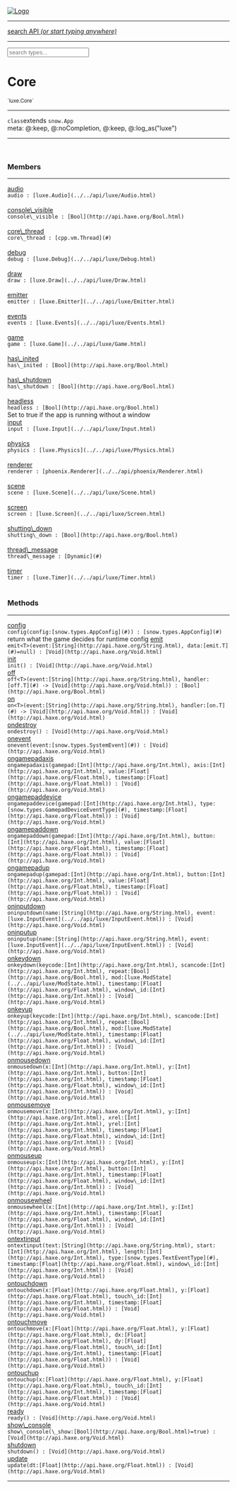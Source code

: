 
[![Logo](../../images/logo.png)](../../api/index.html)

<hr/>
<a href="#" id="search_bar" onclick="return;"><div> search API <em>(or start typing anywhere)</em> </div></a>
<hr/>

<script src="../../js/omnibar.js"> </script>
<link rel="stylesheet" type="text/css" href="../../css/omnibar.css" media="all">

<div id="omnibar"> <a href="#" onclick="return" id="omnibar_close"></a> <input id="omnibar_text" type="text" placeholder="search types..."></input></div>
<script  id="typelist" data-relpath="../../" data-types="Luxe,luxe.AppConfig,luxe.Audio,luxe.Camera,luxe.Circle,luxe.Color,luxe.ColorHSL,luxe.ColorHSV,luxe.Component,luxe.Core,luxe.Cursor,luxe.Debug,luxe.Draw,luxe.EmitHandler,luxe.Emitter,luxe.Entity,luxe.Events,luxe.Game,luxe.GamepadEvent,luxe.GamepadEventType,luxe.ID,luxe.Input,luxe.InputEvent,luxe.InputType,luxe.InteractState,luxe.Key,luxe.KeyEvent,luxe.Log,luxe.Matrix,luxe.Mesh,luxe.ModState,luxe.MouseButton,luxe.MouseEvent,luxe.NineSlice,luxe.Objects,luxe.Parcel,luxe.ParcelProgress,luxe.Particle,luxe.ParticleEmitter,luxe.ParticleEmitterInitData,luxe.ParticleSystem,luxe.Physics,luxe.PhysicsEngine,luxe.ProjectionType,luxe.Quaternion,luxe.Rectangle,luxe.Scan,luxe.Scene,luxe.Screen,luxe.SizeMode,luxe.Sound,luxe.Sprite,luxe.State,luxe.States,luxe.Text,luxe.TextAlign,luxe.TextEvent,luxe.TextEventType,luxe.Timer,luxe.TouchEvent,luxe.Transform,luxe.Vec,luxe.Vector,luxe.Visual,luxe._Core.CoreThreadRequest,luxe._Core.LoadShaderInfo,luxe._Core.LoadTextureInfo,luxe._Emitter.EmitNode,luxe._Events.EventConnection,luxe._Events.EventObject,luxe._NineSlice.Slice,luxe._Parcel.DataInfo,luxe._Parcel.FontInfo,luxe._Parcel.ShaderInfo,luxe._Parcel.SoundInfo,luxe._Parcel.TextInfo,luxe.collision.Collision,luxe.collision.CollisionData,luxe.collision.ShapeDrawer,luxe.collision.ShapeDrawerLuxe,luxe.collision.shapes.Circle,luxe.collision.shapes.Polygon,luxe.collision.shapes.Shape,luxe.components.Components,luxe.components.cameras.FlyCamera,luxe.components.render.MeshComponent,luxe.components.sprite.SpriteAnimation,luxe.components.sprite.SpriteAnimationData,luxe.components.sprite.SpriteAnimationEventData,luxe.components.sprite.SpriteAnimationFrame,luxe.components.sprite.SpriteAnimationFrameEvent,luxe.components.sprite.SpriteAnimationFrameSource,luxe.components.sprite.SpriteAnimationType,luxe.debug.BatcherDebugView,luxe.debug.DebugInspectorOptions,luxe.debug.DebugView,luxe.debug.Inspector,luxe.debug.ProfilerDebugView,luxe.debug.RenderStats,luxe.debug.StatsDebugView,luxe.debug.TraceDebugView,luxe.debug._ProfilerDebugView.ProfilerBar,luxe.debug._ProfilerDebugView.ProfilerValue,luxe.importers.obj.Data,luxe.importers.obj.Normal,luxe.importers.obj.Reader,luxe.importers.obj.UV,luxe.importers.obj.Vector,luxe.importers.obj.Vertex,luxe.importers.texturepacker.TexturePackerData,luxe.importers.texturepacker.TexturePackerFrame,luxe.importers.texturepacker.TexturePackerJSON,luxe.importers.texturepacker.TexturePackerJSONType,luxe.importers.texturepacker.TexturePackerMeta,luxe.importers.texturepacker.TexturePackerRect,luxe.importers.texturepacker.TexturePackerSize,luxe.importers.texturepacker.TexturePackerSpriteAnimation,luxe.importers.tiled.TiledLayer,luxe.importers.tiled.TiledMap,luxe.importers.tiled.TiledMapData,luxe.importers.tiled.TiledMapOptions,luxe.importers.tiled.TiledObject,luxe.importers.tiled.TiledObjectGroup,luxe.importers.tiled.TiledObjectType,luxe.importers.tiled.TiledPolyObject,luxe.importers.tiled.TiledPropertyTile,luxe.importers.tiled.TiledTile,luxe.importers.tiled.TiledTileset,luxe.macros.BuildVersion,luxe.macros.ComponentRules,luxe.macros.EntityRules,luxe.options.BatcherOptions,luxe.options.BitmapFontOptions,luxe.options.CameraOptions,luxe.options.CircleGeometryOptions,luxe.options.ColorOptions,luxe.options.ComponentOptions,luxe.options.DrawArcOptions,luxe.options.DrawBoxOptions,luxe.options.DrawCircleOptions,luxe.options.DrawLineOptions,luxe.options.DrawNgonOptions,luxe.options.DrawPlaneOptions,luxe.options.DrawRectangleOptions,luxe.options.DrawRingOptions,luxe.options.DrawTextureOptions,luxe.options.EntityOptions,luxe.options.FontOptions,luxe.options.GeometryOptions,luxe.options.LineGeometryOptions,luxe.options.LuxeCameraOptions,luxe.options.MeshOptions,luxe.options.NineSliceOptions,luxe.options.ParcelOptions,luxe.options.ParcelProgressOptions,luxe.options.ParticleEmitterOptions,luxe.options.ParticleOptions,luxe.options.PlaneGeometryOptions,luxe.options.QuadGeometryOptions,luxe.options.RectangleGeometryOptions,luxe.options.ResourceOptions,luxe.options.SpriteOptions,luxe.options.StateOptions,luxe.options.StatesOptions,luxe.options.TextOptions,luxe.options.TextureOptions,luxe.options.TileLayerOptions,luxe.options.TileOptions,luxe.options.TilemapOptions,luxe.options.TilemapVisualOptions,luxe.options.TilesetOptions,luxe.options.VisualOptions,luxe.options._DrawOptions.DrawOptions,luxe.options._FontOptions.FontOptions,luxe.resource.DataResource,luxe.resource.JSONResource,luxe.resource.Resource,luxe.resource.ResourceManager,luxe.resource.ResourceStats,luxe.resource.ResourceType,luxe.resource.SoundResource,luxe.resource.TextResource,luxe.structural.BST,luxe.structural.BSTNode,luxe.structural.BSTTraverseMethod,luxe.structural.Bag,luxe.structural.BalancedBST,luxe.structural.BalancedBSTNode,luxe.structural.BalancedBSTNode_phoenix_geometry_GeometryKey_phoenix_geometry_Geometry,luxe.structural.BalancedBSTTraverseMethod,luxe.structural.BalancedBST_phoenix_geometry_GeometryKey_phoenix_geometry_Geometry,luxe.structural.Heap,luxe.structural.Pool,luxe.structural.Stack,luxe.structural.StackNode,luxe.structural._Bag.BagNode,luxe.structural._BalancedBST.NodeColor,luxe.tilemaps.Isometric,luxe.tilemaps.IsometricVisual,luxe.tilemaps.Ortho,luxe.tilemaps.OrthoVisual,luxe.tilemaps.Tile,luxe.tilemaps.TileArray,luxe.tilemaps.TileLayer,luxe.tilemaps.TileOffset,luxe.tilemaps.Tilemap,luxe.tilemaps.TilemapOrientation,luxe.tilemaps.TilemapVisual,luxe.tilemaps.TilemapVisualLayerGeometry,luxe.tilemaps.Tileset,luxe.tween.Actuate,luxe.tween.BezierPath,luxe.tween.ComponentPath,luxe.tween.IComponentPath,luxe.tween.LinearPath,luxe.tween.MotionPath,luxe.tween.ObjectHash,luxe.tween.RotationPath,luxe.tween._Actuate.TweenTimer,luxe.tween.actuators.GenericActuator,luxe.tween.actuators.IGenericActuator,luxe.tween.actuators.MethodActuator,luxe.tween.actuators.MotionPathActuator,luxe.tween.actuators.PropertyDetails,luxe.tween.actuators.PropertyPathDetails,luxe.tween.actuators.SimpleActuator,luxe.tween.easing.Back,luxe.tween.easing.BackEaseIn,luxe.tween.easing.BackEaseInOut,luxe.tween.easing.BackEaseOut,luxe.tween.easing.Bounce,luxe.tween.easing.BounceEaseIn,luxe.tween.easing.BounceEaseInOut,luxe.tween.easing.BounceEaseOut,luxe.tween.easing.Cubic,luxe.tween.easing.CubicEaseIn,luxe.tween.easing.CubicEaseInOut,luxe.tween.easing.CubicEaseOut,luxe.tween.easing.Elastic,luxe.tween.easing.ElasticEaseIn,luxe.tween.easing.ElasticEaseInOut,luxe.tween.easing.ElasticEaseOut,luxe.tween.easing.Expo,luxe.tween.easing.ExpoEaseIn,luxe.tween.easing.ExpoEaseInOut,luxe.tween.easing.ExpoEaseOut,luxe.tween.easing.IEasing,luxe.tween.easing.Linear,luxe.tween.easing.LinearEaseNone,luxe.tween.easing.Quad,luxe.tween.easing.QuadEaseIn,luxe.tween.easing.QuadEaseInOut,luxe.tween.easing.QuadEaseOut,luxe.tween.easing.Quart,luxe.tween.easing.QuartEaseIn,luxe.tween.easing.QuartEaseInOut,luxe.tween.easing.QuartEaseOut,luxe.tween.easing.Quint,luxe.tween.easing.QuintEaseIn,luxe.tween.easing.QuintEaseInOut,luxe.tween.easing.QuintEaseOut,luxe.tween.easing.Sine,luxe.tween.easing.SineEaseIn,luxe.tween.easing.SineEaseInOut,luxe.tween.easing.SineEaseOut,luxe.utils.GeometryUtils,luxe.utils.JSON,luxe.utils.Maths,luxe.utils.UUID,luxe.utils.Utils,luxe.utils._UUID.Rule30,luxe.utils.json.JSONDecoder,luxe.utils.json.JSONEncoder,luxe.utils.json.JSONParseError,luxe.utils.json.JSONToken,luxe.utils.json.JSONTokenType,luxe.utils.json.JSONTokenizer,phoenix.BatchGroup,phoenix.BatchState,phoenix.Batcher,phoenix.BatcherKey,phoenix.BitmapFont,phoenix.BlendEquation,phoenix.BlendMode,phoenix.Camera,phoenix.Circle,phoenix.ClampType,phoenix.Color,phoenix.ColorHSL,phoenix.ColorHSV,phoenix.ComponentOrder,phoenix.DualQuaternion,phoenix.FilterType,phoenix.FontInfo,phoenix.Matrix,phoenix.MatrixTransform,phoenix.PrimitiveType,phoenix.ProjectionType,phoenix.Quaternion,phoenix.Ray,phoenix.Rectangle,phoenix.RenderPass,phoenix.RenderPath,phoenix.RenderState,phoenix.RenderTexture,phoenix.Renderer,phoenix.RendererStats,phoenix.Shader,phoenix.Spatial,phoenix.TextAlign,phoenix.Texture,phoenix.Transform,phoenix.UniformValue,phoenix.UniformValueType,phoenix.Vec,phoenix.Vector,phoenix._Batcher.BlendEquation_Impl_,phoenix._Batcher.BlendMode_Impl_,phoenix._Batcher.PrimitiveType_Impl_,phoenix._BitmapFont.Character,phoenix._BitmapFont.Parser,phoenix._Vector.ComponentOrder_Impl_,phoenix._Vector.Vec_Impl_,phoenix.geometry.ArcGeometry,phoenix.geometry.CircleGeometry,phoenix.geometry.ComplexGeometry,phoenix.geometry.ComplexQuad,phoenix.geometry.CompositeGeometry,phoenix.geometry.Geometry,phoenix.geometry.GeometryKey,phoenix.geometry.GeometryState,phoenix.geometry.LineGeometry,phoenix.geometry.PlaneGeometry,phoenix.geometry.QuadGeometry,phoenix.geometry.RectangleGeometry,phoenix.geometry.RingGeometry,phoenix.geometry.TextGeometry,phoenix.geometry.TextureCoord,phoenix.geometry.TextureCoordSet,phoenix.geometry.Vertex,phoenix.utils.Rendering"></script>


<h1>Core</h1>
<small>`luxe.Core`</small>



<hr/>

`class`extends <code><span>snow.App</span></code><br/><span class="meta">
meta: @:keep, @:noCompletion, @:keep, @:log_as(&quot;luxe&quot;)</span>

<hr/>


&nbsp;
&nbsp;




<h3>Members</h3> <hr/><span class="member apipage">
                <a name="audio"><a class="lift" href="#audio">audio</a></a><div class="clear"></div>
                <code class="signature apipage">audio : [luxe.Audio](../../api/luxe/Audio.html)</code><br/></span>
            <span class="small_desc_flat"></span><br/><span class="member apipage">
                <a name="console_visible"><a class="lift" href="#console_visible">console\_visible</a></a><div class="clear"></div>
                <code class="signature apipage">console\_visible : [Bool](http://api.haxe.org/Bool.html)</code><br/></span>
            <span class="small_desc_flat"></span><br/><span class="member apipage">
                <a name="core_thread"><a class="lift" href="#core_thread">core\_thread</a></a><div class="clear"></div>
                <code class="signature apipage">core\_thread : [cpp.vm.Thread](#)</code><br/></span>
            <span class="small_desc_flat"></span><br/><span class="member apipage">
                <a name="debug"><a class="lift" href="#debug">debug</a></a><div class="clear"></div>
                <code class="signature apipage">debug : [luxe.Debug](../../api/luxe/Debug.html)</code><br/></span>
            <span class="small_desc_flat"></span><br/><span class="member apipage">
                <a name="draw"><a class="lift" href="#draw">draw</a></a><div class="clear"></div>
                <code class="signature apipage">draw : [luxe.Draw](../../api/luxe/Draw.html)</code><br/></span>
            <span class="small_desc_flat"></span><br/><span class="member apipage">
                <a name="emitter"><a class="lift" href="#emitter">emitter</a></a><div class="clear"></div>
                <code class="signature apipage">emitter : [luxe.Emitter](../../api/luxe/Emitter.html)</code><br/></span>
            <span class="small_desc_flat"></span><br/><span class="member apipage">
                <a name="events"><a class="lift" href="#events">events</a></a><div class="clear"></div>
                <code class="signature apipage">events : [luxe.Events](../../api/luxe/Events.html)</code><br/></span>
            <span class="small_desc_flat"></span><br/><span class="member apipage">
                <a name="game"><a class="lift" href="#game">game</a></a><div class="clear"></div>
                <code class="signature apipage">game : [luxe.Game](../../api/luxe/Game.html)</code><br/></span>
            <span class="small_desc_flat"></span><br/><span class="member apipage">
                <a name="has_inited"><a class="lift" href="#has_inited">has\_inited</a></a><div class="clear"></div>
                <code class="signature apipage">has\_inited : [Bool](http://api.haxe.org/Bool.html)</code><br/></span>
            <span class="small_desc_flat"></span><br/><span class="member apipage">
                <a name="has_shutdown"><a class="lift" href="#has_shutdown">has\_shutdown</a></a><div class="clear"></div>
                <code class="signature apipage">has\_shutdown : [Bool](http://api.haxe.org/Bool.html)</code><br/></span>
            <span class="small_desc_flat"></span><br/><span class="member apipage">
                <a name="headless"><a class="lift" href="#headless">headless</a></a><div class="clear"></div>
                <code class="signature apipage">headless : [Bool](http://api.haxe.org/Bool.html)</code><br/></span>
            <span class="small_desc_flat">Set to true if the app is running without a window</span><br/><span class="member apipage">
                <a name="input"><a class="lift" href="#input">input</a></a><div class="clear"></div>
                <code class="signature apipage">input : [luxe.Input](../../api/luxe/Input.html)</code><br/></span>
            <span class="small_desc_flat"></span><br/><span class="member apipage">
                <a name="physics"><a class="lift" href="#physics">physics</a></a><div class="clear"></div>
                <code class="signature apipage">physics : [luxe.Physics](../../api/luxe/Physics.html)</code><br/></span>
            <span class="small_desc_flat"></span><br/><span class="member apipage">
                <a name="renderer"><a class="lift" href="#renderer">renderer</a></a><div class="clear"></div>
                <code class="signature apipage">renderer : [phoenix.Renderer](../../api/phoenix/Renderer.html)</code><br/></span>
            <span class="small_desc_flat"></span><br/><span class="member apipage">
                <a name="scene"><a class="lift" href="#scene">scene</a></a><div class="clear"></div>
                <code class="signature apipage">scene : [luxe.Scene](../../api/luxe/Scene.html)</code><br/></span>
            <span class="small_desc_flat"></span><br/><span class="member apipage">
                <a name="screen"><a class="lift" href="#screen">screen</a></a><div class="clear"></div>
                <code class="signature apipage">screen : [luxe.Screen](../../api/luxe/Screen.html)</code><br/></span>
            <span class="small_desc_flat"></span><br/><span class="member apipage">
                <a name="shutting_down"><a class="lift" href="#shutting_down">shutting\_down</a></a><div class="clear"></div>
                <code class="signature apipage">shutting\_down : [Bool](http://api.haxe.org/Bool.html)</code><br/></span>
            <span class="small_desc_flat"></span><br/><span class="member apipage">
                <a name="thread_message"><a class="lift" href="#thread_message">thread\_message</a></a><div class="clear"></div>
                <code class="signature apipage">thread\_message : [Dynamic](#)</code><br/></span>
            <span class="small_desc_flat"></span><br/><span class="member apipage">
                <a name="timer"><a class="lift" href="#timer">timer</a></a><div class="clear"></div>
                <code class="signature apipage">timer : [luxe.Timer](../../api/luxe/Timer.html)</code><br/></span>
            <span class="small_desc_flat"></span><br/>


<h3>Methods</h3> <hr/><span class="method apipage">
            <a name="config"><a class="lift" href="#config">config</a></a><div class="clear"></div>
            <code class="signature apipage">config(config:[snow.types.AppConfig](#)<span></span>) : [snow.types.AppConfig](#)</code><br/><span class="small_desc_flat">return what the game decides for runtime config</span>


</span>
<span class="method apipage">
            <a name="emit"><a class="lift" href="#emit">emit</a></a><div class="clear"></div>
            <code class="signature apipage">emit&lt;T&gt;(event:[String](http://api.haxe.org/String.html)<span></span>, data:[emit.T](#)<span>=null</span>) : [Void](http://api.haxe.org/Void.html)</code><br/><span class="small_desc_flat"></span>


</span>
<span class="method apipage">
            <a name="init"><a class="lift" href="#init">init</a></a><div class="clear"></div>
            <code class="signature apipage">init() : [Void](http://api.haxe.org/Void.html)</code><br/><span class="small_desc_flat"></span>


</span>
<span class="method apipage">
            <a name="off"><a class="lift" href="#off">off</a></a><div class="clear"></div>
            <code class="signature apipage">off&lt;T&gt;(event:[String](http://api.haxe.org/String.html)<span></span>, handler:[off.T](#)&nbsp;-&gt; [Void](http://api.haxe.org/Void.html)<span></span>) : [Bool](http://api.haxe.org/Bool.html)</code><br/><span class="small_desc_flat"></span>


</span>
<span class="method apipage">
            <a name="on"><a class="lift" href="#on">on</a></a><div class="clear"></div>
            <code class="signature apipage">on&lt;T&gt;(event:[String](http://api.haxe.org/String.html)<span></span>, handler:[on.T](#)&nbsp;-&gt; [Void](http://api.haxe.org/Void.html)<span></span>) : [Void](http://api.haxe.org/Void.html)</code><br/><span class="small_desc_flat"></span>


</span>
<span class="method apipage">
            <a name="ondestroy"><a class="lift" href="#ondestroy">ondestroy</a></a><div class="clear"></div>
            <code class="signature apipage">ondestroy() : [Void](http://api.haxe.org/Void.html)</code><br/><span class="small_desc_flat"></span>


</span>
<span class="method apipage">
            <a name="onevent"><a class="lift" href="#onevent">onevent</a></a><div class="clear"></div>
            <code class="signature apipage">onevent(event:[snow.types.SystemEvent](#)<span></span>) : [Void](http://api.haxe.org/Void.html)</code><br/><span class="small_desc_flat"></span>


</span>
<span class="method apipage">
            <a name="ongamepadaxis"><a class="lift" href="#ongamepadaxis">ongamepadaxis</a></a><div class="clear"></div>
            <code class="signature apipage">ongamepadaxis(gamepad:[Int](http://api.haxe.org/Int.html)<span></span>, axis:[Int](http://api.haxe.org/Int.html)<span></span>, value:[Float](http://api.haxe.org/Float.html)<span></span>, timestamp:[Float](http://api.haxe.org/Float.html)<span></span>) : [Void](http://api.haxe.org/Void.html)</code><br/><span class="small_desc_flat"></span>


</span>
<span class="method apipage">
            <a name="ongamepaddevice"><a class="lift" href="#ongamepaddevice">ongamepaddevice</a></a><div class="clear"></div>
            <code class="signature apipage">ongamepaddevice(gamepad:[Int](http://api.haxe.org/Int.html)<span></span>, type:[snow.types.GamepadDeviceEventType](#)<span></span>, timestamp:[Float](http://api.haxe.org/Float.html)<span></span>) : [Void](http://api.haxe.org/Void.html)</code><br/><span class="small_desc_flat"></span>


</span>
<span class="method apipage">
            <a name="ongamepaddown"><a class="lift" href="#ongamepaddown">ongamepaddown</a></a><div class="clear"></div>
            <code class="signature apipage">ongamepaddown(gamepad:[Int](http://api.haxe.org/Int.html)<span></span>, button:[Int](http://api.haxe.org/Int.html)<span></span>, value:[Float](http://api.haxe.org/Float.html)<span></span>, timestamp:[Float](http://api.haxe.org/Float.html)<span></span>) : [Void](http://api.haxe.org/Void.html)</code><br/><span class="small_desc_flat"></span>


</span>
<span class="method apipage">
            <a name="ongamepadup"><a class="lift" href="#ongamepadup">ongamepadup</a></a><div class="clear"></div>
            <code class="signature apipage">ongamepadup(gamepad:[Int](http://api.haxe.org/Int.html)<span></span>, button:[Int](http://api.haxe.org/Int.html)<span></span>, value:[Float](http://api.haxe.org/Float.html)<span></span>, timestamp:[Float](http://api.haxe.org/Float.html)<span></span>) : [Void](http://api.haxe.org/Void.html)</code><br/><span class="small_desc_flat"></span>


</span>
<span class="method apipage">
            <a name="oninputdown"><a class="lift" href="#oninputdown">oninputdown</a></a><div class="clear"></div>
            <code class="signature apipage">oninputdown(name:[String](http://api.haxe.org/String.html)<span></span>, event:[luxe.InputEvent](../../api/luxe/InputEvent.html)<span></span>) : [Void](http://api.haxe.org/Void.html)</code><br/><span class="small_desc_flat"></span>


</span>
<span class="method apipage">
            <a name="oninputup"><a class="lift" href="#oninputup">oninputup</a></a><div class="clear"></div>
            <code class="signature apipage">oninputup(name:[String](http://api.haxe.org/String.html)<span></span>, event:[luxe.InputEvent](../../api/luxe/InputEvent.html)<span></span>) : [Void](http://api.haxe.org/Void.html)</code><br/><span class="small_desc_flat"></span>


</span>
<span class="method apipage">
            <a name="onkeydown"><a class="lift" href="#onkeydown">onkeydown</a></a><div class="clear"></div>
            <code class="signature apipage">onkeydown(keycode:[Int](http://api.haxe.org/Int.html)<span></span>, scancode:[Int](http://api.haxe.org/Int.html)<span></span>, repeat:[Bool](http://api.haxe.org/Bool.html)<span></span>, mod:[luxe.ModState](../../api/luxe/ModState.html)<span></span>, timestamp:[Float](http://api.haxe.org/Float.html)<span></span>, window\_id:[Int](http://api.haxe.org/Int.html)<span></span>) : [Void](http://api.haxe.org/Void.html)</code><br/><span class="small_desc_flat"></span>


</span>
<span class="method apipage">
            <a name="onkeyup"><a class="lift" href="#onkeyup">onkeyup</a></a><div class="clear"></div>
            <code class="signature apipage">onkeyup(keycode:[Int](http://api.haxe.org/Int.html)<span></span>, scancode:[Int](http://api.haxe.org/Int.html)<span></span>, repeat:[Bool](http://api.haxe.org/Bool.html)<span></span>, mod:[luxe.ModState](../../api/luxe/ModState.html)<span></span>, timestamp:[Float](http://api.haxe.org/Float.html)<span></span>, window\_id:[Int](http://api.haxe.org/Int.html)<span></span>) : [Void](http://api.haxe.org/Void.html)</code><br/><span class="small_desc_flat"></span>


</span>
<span class="method apipage">
            <a name="onmousedown"><a class="lift" href="#onmousedown">onmousedown</a></a><div class="clear"></div>
            <code class="signature apipage">onmousedown(x:[Int](http://api.haxe.org/Int.html)<span></span>, y:[Int](http://api.haxe.org/Int.html)<span></span>, button:[Int](http://api.haxe.org/Int.html)<span></span>, timestamp:[Float](http://api.haxe.org/Float.html)<span></span>, window\_id:[Int](http://api.haxe.org/Int.html)<span></span>) : [Void](http://api.haxe.org/Void.html)</code><br/><span class="small_desc_flat"></span>


</span>
<span class="method apipage">
            <a name="onmousemove"><a class="lift" href="#onmousemove">onmousemove</a></a><div class="clear"></div>
            <code class="signature apipage">onmousemove(x:[Int](http://api.haxe.org/Int.html)<span></span>, y:[Int](http://api.haxe.org/Int.html)<span></span>, xrel:[Int](http://api.haxe.org/Int.html)<span></span>, yrel:[Int](http://api.haxe.org/Int.html)<span></span>, timestamp:[Float](http://api.haxe.org/Float.html)<span></span>, window\_id:[Int](http://api.haxe.org/Int.html)<span></span>) : [Void](http://api.haxe.org/Void.html)</code><br/><span class="small_desc_flat"></span>


</span>
<span class="method apipage">
            <a name="onmouseup"><a class="lift" href="#onmouseup">onmouseup</a></a><div class="clear"></div>
            <code class="signature apipage">onmouseup(x:[Int](http://api.haxe.org/Int.html)<span></span>, y:[Int](http://api.haxe.org/Int.html)<span></span>, button:[Int](http://api.haxe.org/Int.html)<span></span>, timestamp:[Float](http://api.haxe.org/Float.html)<span></span>, window\_id:[Int](http://api.haxe.org/Int.html)<span></span>) : [Void](http://api.haxe.org/Void.html)</code><br/><span class="small_desc_flat"></span>


</span>
<span class="method apipage">
            <a name="onmousewheel"><a class="lift" href="#onmousewheel">onmousewheel</a></a><div class="clear"></div>
            <code class="signature apipage">onmousewheel(x:[Int](http://api.haxe.org/Int.html)<span></span>, y:[Int](http://api.haxe.org/Int.html)<span></span>, timestamp:[Float](http://api.haxe.org/Float.html)<span></span>, window\_id:[Int](http://api.haxe.org/Int.html)<span></span>) : [Void](http://api.haxe.org/Void.html)</code><br/><span class="small_desc_flat"></span>


</span>
<span class="method apipage">
            <a name="ontextinput"><a class="lift" href="#ontextinput">ontextinput</a></a><div class="clear"></div>
            <code class="signature apipage">ontextinput(text:[String](http://api.haxe.org/String.html)<span></span>, start:[Int](http://api.haxe.org/Int.html)<span></span>, length:[Int](http://api.haxe.org/Int.html)<span></span>, type:[snow.types.TextEventType](#)<span></span>, timestamp:[Float](http://api.haxe.org/Float.html)<span></span>, window\_id:[Int](http://api.haxe.org/Int.html)<span></span>) : [Void](http://api.haxe.org/Void.html)</code><br/><span class="small_desc_flat"></span>


</span>
<span class="method apipage">
            <a name="ontouchdown"><a class="lift" href="#ontouchdown">ontouchdown</a></a><div class="clear"></div>
            <code class="signature apipage">ontouchdown(x:[Float](http://api.haxe.org/Float.html)<span></span>, y:[Float](http://api.haxe.org/Float.html)<span></span>, touch\_id:[Int](http://api.haxe.org/Int.html)<span></span>, timestamp:[Float](http://api.haxe.org/Float.html)<span></span>) : [Void](http://api.haxe.org/Void.html)</code><br/><span class="small_desc_flat"></span>


</span>
<span class="method apipage">
            <a name="ontouchmove"><a class="lift" href="#ontouchmove">ontouchmove</a></a><div class="clear"></div>
            <code class="signature apipage">ontouchmove(x:[Float](http://api.haxe.org/Float.html)<span></span>, y:[Float](http://api.haxe.org/Float.html)<span></span>, dx:[Float](http://api.haxe.org/Float.html)<span></span>, dy:[Float](http://api.haxe.org/Float.html)<span></span>, touch\_id:[Int](http://api.haxe.org/Int.html)<span></span>, timestamp:[Float](http://api.haxe.org/Float.html)<span></span>) : [Void](http://api.haxe.org/Void.html)</code><br/><span class="small_desc_flat"></span>


</span>
<span class="method apipage">
            <a name="ontouchup"><a class="lift" href="#ontouchup">ontouchup</a></a><div class="clear"></div>
            <code class="signature apipage">ontouchup(x:[Float](http://api.haxe.org/Float.html)<span></span>, y:[Float](http://api.haxe.org/Float.html)<span></span>, touch\_id:[Int](http://api.haxe.org/Int.html)<span></span>, timestamp:[Float](http://api.haxe.org/Float.html)<span></span>) : [Void](http://api.haxe.org/Void.html)</code><br/><span class="small_desc_flat"></span>


</span>
<span class="method apipage">
            <a name="ready"><a class="lift" href="#ready">ready</a></a><div class="clear"></div>
            <code class="signature apipage">ready() : [Void](http://api.haxe.org/Void.html)</code><br/><span class="small_desc_flat"></span>


</span>
<span class="method apipage">
            <a name="show_console"><a class="lift" href="#show_console">show\_console</a></a><div class="clear"></div>
            <code class="signature apipage">show\_console(\_show:[Bool](http://api.haxe.org/Bool.html)<span>=true</span>) : [Void](http://api.haxe.org/Void.html)</code><br/><span class="small_desc_flat"></span>


</span>
<span class="method apipage">
            <a name="shutdown"><a class="lift" href="#shutdown">shutdown</a></a><div class="clear"></div>
            <code class="signature apipage">shutdown() : [Void](http://api.haxe.org/Void.html)</code><br/><span class="small_desc_flat"></span>


</span>
<span class="method apipage">
            <a name="update"><a class="lift" href="#update">update</a></a><div class="clear"></div>
            <code class="signature apipage">update(dt:[Float](http://api.haxe.org/Float.html)<span></span>) : [Void](http://api.haxe.org/Void.html)</code><br/><span class="small_desc_flat"></span>


</span>



<hr/>

&nbsp;
&nbsp;
&nbsp;
&nbsp;